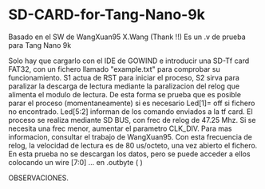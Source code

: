 # SD-CARD-for-Tang-Nano-9k
Basado en el SW de  WangXuan95 X.Wang  (Thank !!) Es un .v de prueba para Tang Nano 9k


Solo hay que cargarlo con el IDE de GOWIND e introducir una SD-Tf card FAT32, con un fichero llamado "example.txt"  para comprobar su funcionamiento.
S1 actua de RST para iniciar el proceso, S2 sirva para paralizar la descarga de lectura mediante la paralizacion
del relog que alimenta el modulo de lectura. De esta forma se prueba que es posible parar el proceso (momentaneamente) si es necesario
Led[1]= off si fichero no encontrado.
Led[5:2] informan de los comando enviados a la tf card.
El proceso se realiza mediante SD BUS, con frec de relog de 47.25 Mhz. Si se necesita una frec menor, aumentar el parametro CLK_DIV.
Para mas informacion, consultar el trabajo de WangXuan95. Con esta frecuencia de relog, la velocidad de lectura es de 80 us/octeto, 
una vez abierto el fichero.
En esta prueba no se descargan los datos, pero se puede acceder a ellos colocando un wire [7:0] ... en .outbyte          (                )


OBSERVACIONES.

